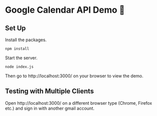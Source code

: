 # Google Calendar API Demo 📅
## Set Up
Install the packages.
```
npm install
```

Start the server.
```
node index.js
```
Then go to http://localhost:3000/ on your browser to view the demo.

## Testing with Multiple Clients
Open http://localhost:3000/ on a different browser type (Chrome, Firefox etc.) and sign in with another gmail account.
